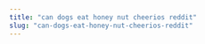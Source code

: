 ```yaml
---
title: "can dogs eat honey nut cheerios reddit"
slug: "can-dogs-eat-honey-nut-cheerios-reddit"
---
```


